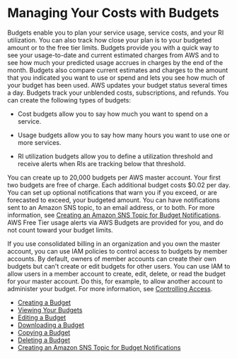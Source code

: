 # Managing Your Costs with Budgets<a name="budgets-managing-costs"></a>

Budgets enable you to plan your service usage, service costs, and your RI utilization\. You can also track how close your plan is to your budgeted amount or to the free tier limits\. Budgets provide you with a quick way to see your usage\-to\-date and current estimated charges from AWS and to see how much your predicted usage accrues in charges by the end of the month\. Budgets also compare current estimates and charges to the amount that you indicated you want to use or spend and lets you see how much of your budget has been used\. AWS updates your budget status several times a day\. Budgets track your unblended costs, subscriptions, and refunds\. You can create the following types of budgets:

+ Cost budgets allow you to say how much you want to spend on a service\.

+ Usage budgets allow you to say how many hours you want to use one or more services\.

+ RI utilization budgets allow you to define a utilization threshold and receive alerts when RIs are tracking below that threshold\.

You can create up to 20,000 budgets per AWS master account\. Your first two budgets are free of charge\. Each additional budget costs $0\.02 per day\. You can set up optional notifications that warn you if you exceed, or are forecasted to exceed, your budgeted amount\. You can have notifications sent to an Amazon SNS topic, to an email address, or to both\. For more information, see [Creating an Amazon SNS Topic for Budget Notifications](budgets-sns-policy.md)\.  AWS Free Tier usage alerts via AWS Budgets are provided for you, and do not count toward your budget limits\.

If you use consolidated billing in an organization and you own the master account, you can use IAM policies to control access to budgets by member accounts\. By default, owners of member accounts can create their own budgets but can't create or edit budgets for other users\. You can use IAM to allow users in a member account to create, edit, delete, or read the budget for your master account\. Do this, for example, to allow another account to administer your budget\. For more information, see [Controlling Access](control-access-billing.md)\. 


+ [Creating a Budget](budgets-create.md)
+ [Viewing Your Budgets](budgets-view.md)
+ [Editing a Budget](budgets-edit.md)
+ [Downloading a Budget](budgets-export.md)
+ [Copying a Budget](budgets-copy.md)
+ [Deleting a Budget](budgets-delete.md)
+ [Creating an Amazon SNS Topic for Budget Notifications](budgets-sns-policy.md)